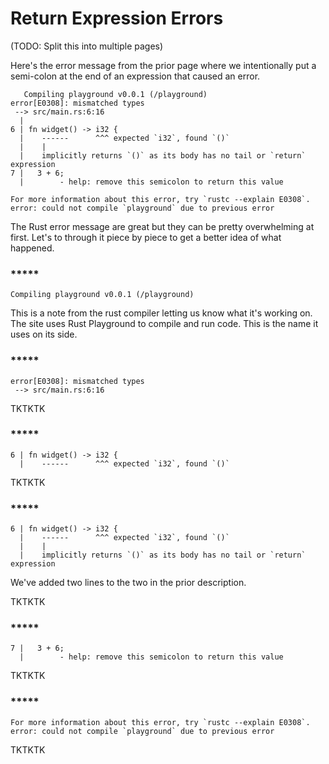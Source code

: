 # Return Expression Errors

(TODO: Split this into multiple pages)

Here's the error message from the prior page
where we intentionally put a semi-colon at
the end of an expression that caused an error.

```rust,noplaygound
   Compiling playground v0.0.1 (/playground)
error[E0308]: mismatched types
 --> src/main.rs:6:16
  |
6 | fn widget() -> i32 {
  |    ------      ^^^ expected `i32`, found `()`
  |    |
  |    implicitly returns `()` as its body has no tail or `return` expression
7 |   3 + 6;
  |        - help: remove this semicolon to return this value

For more information about this error, try `rustc --explain E0308`.
error: could not compile `playground` due to previous error
```

The Rust error message are great but they can
be pretty overwhelming at first. Let's to through
it piece by piece to get a better idea of what
happened.

### \*\*\*\*\*

```rust, noplayground
Compiling playground v0.0.1 (/playground)
```

This is a note from the rust compiler letting us
know what it's working on. The site uses Rust Playground
to compile and run code. This is the name it uses
on its side.

### \*\*\*\*\*

```rust, noplayground
error[E0308]: mismatched types
 --> src/main.rs:6:16
```

TKTKTK

### \*\*\*\*\*

```rust, noplayground
6 | fn widget() -> i32 {
  |    ------      ^^^ expected `i32`, found `()`
```

TKTKTK

### \*\*\*\*\*

```rust, noplayground
6 | fn widget() -> i32 {
  |    ------      ^^^ expected `i32`, found `()`
  |    |
  |    implicitly returns `()` as its body has no tail or `return` expression
```

We've added two lines to the two in the prior description.

TKTKTK

### \*\*\*\*\*

```rust, noplayground
7 |   3 + 6;
  |        - help: remove this semicolon to return this value
```

TKTKTK

### \*\*\*\*\*

```rust, noplayground
For more information about this error, try `rustc --explain E0308`.
error: could not compile `playground` due to previous error
```

TKTKTK
